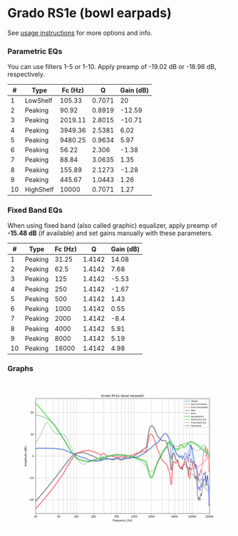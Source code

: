 # Grado RS1e (bowl earpads)
See [usage instructions](https://github.com/jaakkopasanen/AutoEq#usage) for more options and info.

### Parametric EQs
You can use filters 1-5 or 1-10. Apply preamp of -19.02 dB or -18.98 dB, respectively.

|   # | Type      |   Fc (Hz) |      Q |   Gain (dB) |
|-----|-----------|-----------|--------|-------------|
|   1 | LowShelf  |    105.33 | 0.7071 |       20    |
|   2 | Peaking   |     90.92 | 0.8919 |      -12.59 |
|   3 | Peaking   |   2019.11 | 2.8015 |      -10.71 |
|   4 | Peaking   |   3949.36 | 2.5381 |        6.02 |
|   5 | Peaking   |   9480.25 | 0.9634 |        5.97 |
|   6 | Peaking   |     56.22 | 2.306  |       -1.38 |
|   7 | Peaking   |     88.84 | 3.0635 |        1.35 |
|   8 | Peaking   |    155.89 | 2.1273 |       -1.28 |
|   9 | Peaking   |    445.67 | 1.0443 |        1.26 |
|  10 | HighShelf |  10000    | 0.7071 |        1.27 |

### Fixed Band EQs
When using fixed band (also called graphic) equalizer, apply preamp of **-15.48 dB** (if available) and set gains manually with these parameters.

|   # | Type    |   Fc (Hz) |      Q |   Gain (dB) |
|-----|---------|-----------|--------|-------------|
|   1 | Peaking |     31.25 | 1.4142 |       14.08 |
|   2 | Peaking |     62.5  | 1.4142 |        7.68 |
|   3 | Peaking |    125    | 1.4142 |       -5.53 |
|   4 | Peaking |    250    | 1.4142 |       -1.67 |
|   5 | Peaking |    500    | 1.4142 |        1.43 |
|   6 | Peaking |   1000    | 1.4142 |        0.55 |
|   7 | Peaking |   2000    | 1.4142 |       -8.4  |
|   8 | Peaking |   4000    | 1.4142 |        5.91 |
|   9 | Peaking |   8000    | 1.4142 |        5.19 |
|  10 | Peaking |  16000    | 1.4142 |        4.98 |

### Graphs
![](./Grado%20RS1e%20(bowl%20earpads).png)
